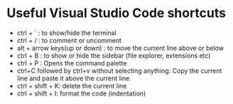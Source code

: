 # Useful Visual Studio Code shortcuts

 - ctrl + ` : to show/hide the terminal
 - ctrl + / : to comment or uncomment
 - alt + arrow keys(up or down) : to move the current line above or below
 - ctrl + B : to show or hide the sidebar (file explorer, extensions etc)
 - ctrl + P : Opens the command palette
 - ctrl+C followed by ctrl+v without selecting anything: Copy the current line and paste it above the current line.
 - ctrl + shift + K: delete the current line
 - ctrl + shift + I: format the code (indentation)
